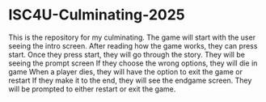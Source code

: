 # ISC4U-Culminating-2025
This is the repository for my culminating. 
The game will start with the user seeing the intro screen. After reading how the game works, they can press start. 
Once they press start, they will go through the story. They will be seeing the prompt screen
If they choose the wrong options, they will die in game
When a player dies, they will have the option to exit the game or restart
If they make it to the end, they will see the endgame screen. They will be prompted to either restart or exit the game. 
